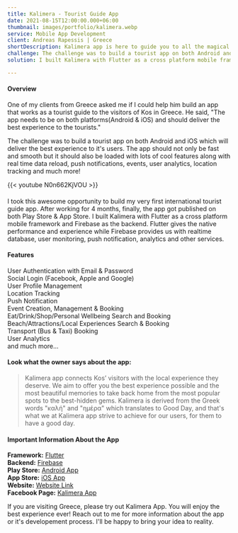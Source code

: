 ```yaml
---
title: Kalimera - Tourist Guide App
date: 2021-08-15T12:00:00.000+06:00
thumbnail: images/portfolio/kalimera.webp
service: Mobile App Development
client: Andreas Rapessis | Greece
shortDescription: Kalimera app is here to guide you to all the magical corners of Kos, Greece. From the most popular spots to the best hidden gems, it's aim is to offer you the best experience possible and the most beautiful memories to take back home!
challenge: The challenge was to build a tourist app on both Android and iOS which will deliver the best experience to it's users. The app is loaded with lots of cool features along with real time data reload, push notifications, events, user analytics, location tracking and much more!
solution: I built Kalimera with Flutter as a cross platform mobile framework and Firebase as the backend. Flutter gives the native performance and experience while Firebase provides us with realtime database, user monitoring, push notification, analytics and other services.

---
```

#### Overview
One of my clients from Greece asked me if I could help him build an app that works as a tourist guide to the visitors of Kos in Greece. He said, "The app needs to be on both platforms(Android & iOS) and should deliver the best experience to the tourists."

The challenge was to build a tourist app on both Android and iOS which will deliver the best experience to it's users. The app should not only be fast and smooth but it should also be loaded with lots of cool features along with real time data reload, push notifications, events, user analytics, location tracking and much more!

{{< youtube N0n662KjVOU >}}   

####

I took this awesome opportunity to build my very first international tourist guide app. After working for 4 months, finally, the app got published on both Play Store & App Store. I built Kalimera with Flutter as a cross platform mobile framework and Firebase as the backend. Flutter gives the native performance and experience while Firebase provides us with realtime database, user monitoring, push notification, analytics and other services.


#### Features
User Authentication with Email & Password  
Social Login (Facebook, Apple and Google)  
User Profile Management  
Location Tracking  
Push Notification  
Event Creation, Management & Booking  
Eat/Drink/Shop/Personal Wellbeing Search and Booking  
Beach/Attractions/Local Experiences Search & Booking  
Transport (Bus & Taxi) Booking  
User Analytics  
and much more...  


#### Look what the owner says about the app:
> Kalimera app connects Kos’ visitors with the local experience they deserve. We aim to offer you the best experience possible and the most beautiful memories to take back home from the most popular spots to the best-hidden gems.
> Kalimera is derived from the Greek words "καλή" and "ημέρα" which translates to Good Day, and that's what we at Kalimera app strive to achieve for our users, for them to have a good day.


#### Important Information About the App
**Framework:** [Flutter](https://flutter.dev/)  
**Backend:** [Firebase](https://firebase.google.com/)  
**Play Store:** [Android App](https://play.google.com/store/apps/details?id=com.outergaze.kosapp)  
**App Store:** [iOS App](https://apps.apple.com/gr/app/kalimera/id1572166542)  
**Website:** [Website Link](https://kalimerapp.eu/)  
**Facebook Page:** [Kalimera App](https://www.facebook.com/app.kalimera)   

If you are visiting Greece, please try out Kalimera App. You will enjoy the best experience ever! Reach out to me for more information about the app or it's developement process. I'll be happy to bring your idea to reality.